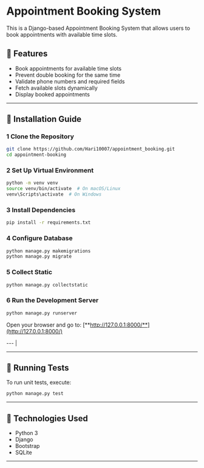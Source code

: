 # Appointment Booking System

This is a Django-based Appointment Booking System that allows users to book appointments with available time slots.

## 🚀 Features

- Book appointments for available time slots
- Prevent double booking for the same time
- Validate phone numbers and required fields
- Fetch available slots dynamically
- Display booked appointments

---

## 📌 Installation Guide

### 1️ Clone the Repository

```bash
git clone https://github.com/Hari10007/appointment_booking.git
cd appointment-booking
```

### 2️ Set Up Virtual Environment

```bash
python -m venv venv
source venv/bin/activate  # On macOS/Linux
venv\Scripts\activate  # On Windows
```

### 3️ Install Dependencies

```bash
pip install -r requirements.txt
```

### 4️ Configure Database

```bash
python manage.py makemigrations
python manage.py migrate
```

### 5 Collect Static
```bash
python manage.py collectstatic
```

### 6 Run the Development Server

```bash
python manage.py runserver
```

Open your browser and go to: [**http://127.0.0.1:8000/**](http://127.0.0.1:8000/)

---               |

---

## 🧪 Running Tests

To run unit tests, execute:

```bash
python manage.py test
```

---

## 📌 Technologies Used

- Python 3
- Django
- Bootstrap
- SQLite

---
